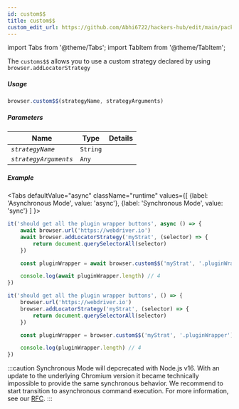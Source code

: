 ```yaml
---
id: custom$$
title: custom$$
custom_edit_url: https://github.com/Abhi6722/hackers-hub/edit/main/packages/webdriverio/src/commands/browser/custom$$.ts
---
```


import Tabs from '@theme/Tabs';
import TabItem from '@theme/TabItem';

The `customs$$` allows you to use a custom strategy declared by using `browser.addLocatorStrategy`

##### Usage

```js
browser.custom$$(strategyName, strategyArguments)
```

##### Parameters

| Name | Type | Details |
| ---- | ---- | ------- |
| <code><var>strategyName</var></code> | <code>String</code> |  |
| <code><var>strategyArguments</var></code> | <code>Any</code> |  |

##### Example
<Tabs
defaultValue="async"
className="runtime"
values={[
{label: 'Asynchronous Mode', value: 'async'},
{label: 'Synchronous Mode', value: 'sync'}
]
}>
<TabItem value="async">

```js title="example.js"
it('should get all the plugin wrapper buttons', async () => {
    await browser.url('https://webdriver.io')
    await browser.addLocatorStrategy('myStrat', (selector) => {
        return document.querySelectorAll(selector)
    })

    const pluginWrapper = await browser.custom$$('myStrat', '.pluginWrapper')

    console.log(await pluginWrapper.length) // 4
})
```

</TabItem>
<TabItem value="sync">

```js title="example.js"
it('should get all the plugin wrapper buttons', () => {
    browser.url('https://webdriver.io')
    browser.addLocatorStrategy('myStrat', (selector) => {
        return document.querySelectorAll(selector)
    })

    const pluginWrapper = browser.custom$$('myStrat', '.pluginWrapper')

    console.log(pluginWrapper.length) // 4
})
```

:::caution
Synchronous Mode will depcrecated with Node.js v16. With an update to the
underlying Chromium version it became technically impossible to provide the
same synchronous behavior. We recommend to start transition to asynchronous
command execution. For more information, see our <a href="https://github.com/webdriverio/webdriverio/discussions/6702">RFC</a>.
:::
</TabItem>
</Tabs>

